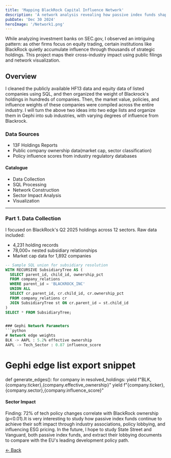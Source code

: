 ```yaml
--- 
title: 'Mapping BlackRock Capital Influence Network'
description: 'A network analysis revealing how passive index funds shape industry landscapes through strategic holdings.'
pubDate: 'Dec 30 2024'
heroImage: '/Network1.png'
--- 
```


While analyzing investment banks on SEC.gov, I observed an intriguing pattern: as other firms focus on equity trading, certain institutions like BlackRock quietly accumulate influence through thousands of strategic holdings. This project maps their cross-industry impact using public filings and network visualization.

## Overview
I cleaned the publicly available HF13 data and equity data of listed companies using SQL, and then organized the weight of Blackrock's holdings in hundreds of companies. Then, the market value, policies, and influence weights of these companies were compiled across the entire industry. I will turn the above two ideas into two edge lists and organize them in Gephi into sub industries, with varying degrees of influence from Blackrock.

### Data Sources
- 13F Holdings Reports
- Public company ownership data(market cap, sector classification)
- Policy influence scores from industry regulatory databases

#### Catalogue
- Data Collection
- SQL Processing
- Network Construction
- Sector Impact Analysis
- Visualization

---

### Part 1. Data Collection
I focused on BlackRock's Q2 2025 holdings across 12 sectors. Raw data included:
- 4,231 holding records
- 78,000+ nested subsidiary relationships
- Market cap data for 1,892 companies

```sql
-- Sample SQL union for subsidiary resolution
WITH RECURSIVE SubsidiaryTree AS (
  SELECT parent_id, child_id, ownership_pct 
  FROM company_relations
  WHERE parent_id = 'BLACKROCK_INC'
  UNION ALL
  SELECT cr.parent_id, cr.child_id, cr.ownership_pct
  FROM company_relations cr
  JOIN SubsidiaryTree st ON cr.parent_id = st.child_id
)
SELECT * FROM SubsidiaryTree;


### Gephi Network Parameters
```python
# Network edge weights
BLK -> AAPL : 5.2% effective ownership  
AAPL -> Tech_Sector : 0.87 influence_score
```

# Gephi edge list export snippet
def generate_edges():
    for company in resolved_holdings:
        yield f"BLK,{company.ticker},{company.effective_ownership}"
        yield f"{company.ticker},{company.sector},{company.influence_score}"


#### Sector Impact
Finding: 72% of tech policy changes correlate with BlackRock ownership (p<0.01).It is very interesting to study how passive index funds continue to achieve their soft impact through industry associations, policy lobbying, and influencing ESG pricing.
In the future, I hope to study State Street and Vanguard, both passive index funds, and extract their lobbying documents to compare with the EU's leading development policy path.

<a href="javascript:history.back()" class="back-button">← Back</a>

